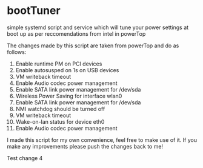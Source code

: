 bootTuner
=========

simple systemd script and service which will tune your power settings at boot up as per reccomendations from intel in powerTop

The changes made by this script are taken from powerTop and do as follows:

1. Enable runtime PM on PCI devices
2. Enable autosusped on 1s on USB devices
3. VM writeback timeout  
4. Enable Audio codec power management   
5. Enable SATA link power management for /dev/sda
6. Wireless Power Saving for interface wlan0     
7. Enable SATA link power management for /dev/sda
8. NMI watchdog should be turned off     
9. VM writeback timeout  
10. Wake-on-lan status for device eth0    
11. Enable Audio codec power management

I made this script for my own convenience, feel free to make use of it. If you make any improvements please push the changes back to me!


Test change 4